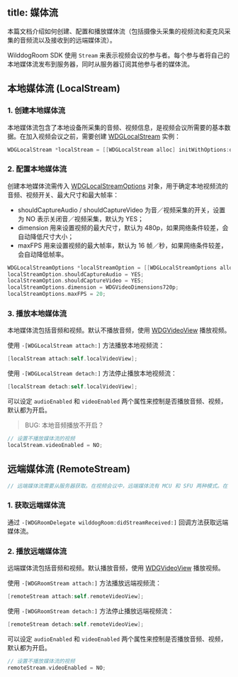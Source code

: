 title: 媒体流
---

本篇文档介绍如何创建、配置和播放媒体流（包括摄像头采集的视频流和麦克风采集的音频流以及接收到的远端媒体流）。

WilddogRoom SDK 使用 `Stream` 来表示视频会议的参与者。每个参与者将自己的本地媒体流发布到服务器，同时从服务器订阅其他参与者的媒体流。

## 本地媒体流 (LocalStream)

### 1. 创建本地媒体流

本地媒体流包含了本地设备所采集的音频、视频信息，是视频会议所需要的基本数据。在加入视频会议之前，需要创建 [WDGLocalStream](/conference/iOS/api/WDGLocalStream.html) 实例：

```objectivec
WDGLocalStream *localStream = [[WDGLocalStream alloc] initWithOptions:options];
```

### 2. 配置本地媒体流

创建本地媒体流需传入 [WDGLocalStreamOptions](/conference/iOS/api/WDGLocalStreamOptions.html) 对象，用于确定本地视频流的音频、视频开关、最大尺寸和最大帧率：
* shouldCaptureAudio / shouldCaptureVideo 为音／视频采集的开关，设置为 NO 表示关闭音／视频采集，默认为 YES；
* dimension 用来设置视频的最大尺寸，默认为 480p，如果网络条件较差，会自动降低尺寸大小；
* maxFPS 用来设置视频的最大帧率，默认为 16 帧／秒，如果网络条件较差，会自动降低帧率。

```objectivec
WDGLocalStreamOptions *localStreamOption = [[WDGLocalStreamOptions alloc] init];
localStreamOption.shouldCaptureAudio = YES;
localStreamOption.shouldCaptureVideo = YES;
localStreamOptions.dimension = WDGVideoDimensions720p;
localStreamOptions.maxFPS = 20;
```

### 3. 播放本地媒体流

本地媒体流包括音频和视频。默认不播放音频，使用 [WDGVideoView](/conference/iOS/api/WDGVideoView.html) 播放视频。

使用 `-[WDGLocalStream attach:]` 方法播放本地视频流：

```objectivec
[localStream attach:self.localVideoView];
```

使用 `-[WDGLocalStream detach:]` 方法停止播放本地视频流：

```objectivec
[localStream detach:self.localVideoView];
```

可以设定 `audioEnabled` 和 `videoEnabled` 两个属性来控制是否播放音频、视频，默认都为开启。

> BUG: 本地音频播放不开启？

```objectivec
// 设置不播放媒体流的视频
localStream.videoEnabled = NO;
```

## 远端媒体流 (RemoteStream)

```objectivec
// 远端媒体流需要从服务器获取。在视频会议中，远端媒体流有 MCU 和 SFU 两种模式。在 MCU 模式下，服务器会将收到的所有远端媒体流进行混流处理，并作为一个媒体流发给客户端。在 SFU 模式下，服务器将远端媒体流转发给客户端，客户端可能收到多个独立的媒体流。
```

### 1. 获取远端媒体流

通过 `-[WDGRoomDelegate wilddogRoom:didStreamReceived:]` 回调方法获取远端媒体流。

### 2. 播放远端媒体流

远端媒体流包括音频和视频。默认播放音频，使用 [WDGVideoView](/conference/iOS/api/WDGVideoView.html) 播放视频。

使用 `-[WDGRoomStream attach:]` 方法播放远端视频流：

```objectivec
[remoteStream attach:self.remoteVideoView];
```

使用 `-[WDGRoomStream detach:]` 方法停止播放远端视频流：

```objectivec
[remoteStream detach:self.remoteVideoView];
```

可以设定 `audioEnabled` 和 `videoEnabled` 两个属性来控制是否播放音频、视频，默认都为开启。

```objectivec
// 设置不播放媒体流的视频
remoteStream.videoEnabled = NO;
```
